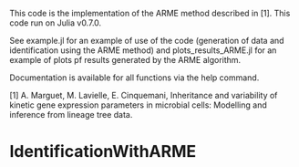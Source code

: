 This code is the implementation of the ARME method described in [1]. This code run on Julia v0.7.0.

See example.jl for an example of use of the code (generation of data and identification using the ARME method) and plots_results_ARME.jl for an example of plots pf results generated by the ARME algorithm.

Documentation is available for all functions via the help command.

[1] A. Marguet, M. Lavielle, E. Cinquemani, Inheritance and variability of kinetic gene expression parameters in microbial cells: Modelling and inference from lineage tree data.


# IdentificationWithARME
